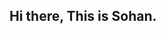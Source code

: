 ## Hi there, This is Sohan.

<!--
**AsanulSohan/AsanulSohan** is a ✨ _special_ ✨ repository because its `README.md` (this file) appears on your GitHub profile.

Here are some ideas to get you started:

- 🔭 I’m currently studing on CSE in PSTU.
- 🌱 I’m currently learning Git and Github..
- 👯 I’m looking to collaborate on to anyone...
- 🤔 I’m looking for help with ...
- 💬 Ask me about anything. I'm open.
- 📫 How to reach me: 
in facebook: fb id link: https://www.facebook.com/asanul.sohan/
instagram id link: https://www.instagram.com/asanul_sohan/
X(twitter) accouont link: https://x.com/AsanulSohan
thread ac link: https://www.threads.net/@asanul_sohan?hl=en
linkedin ac link: https://www.linkedin.com/in/asanul-hoque-sohan-8222a9337/
- 😄 Pronouns: nothing have to pronoun. 
-->
